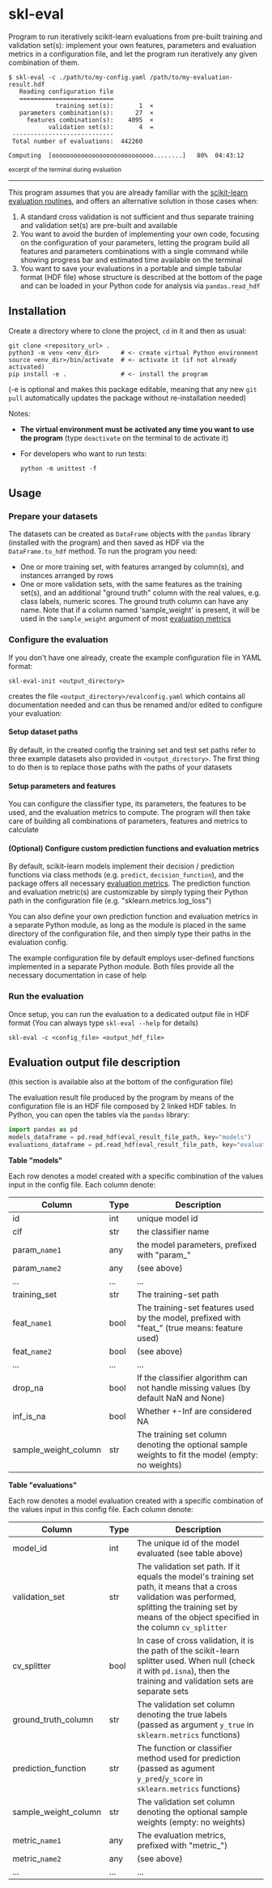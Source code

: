 # skl-eval

Program to run iteratively scikit-learn evaluations from pre-built
training and validation set(s): implement your own features, parameters 
and evaluation metrics in a configuration file, and let the program run 
iteratively any given combination of them. 

```console
$ skl-eval -c ./path/to/my-config.yaml /path/to/my-evaluation-result.hdf
   Reading configuration file
   ==========================
             training set(s):       1  ×
   parameters combination(s):      27  ×
     features combination(s):    4095  ×
           validation set(s):       4  =
 ----------------------------
 Total number of evaluations:  442260

Computing  [oooooooooooooooooooooooooooo........]   80%  04:43:12
```
<sup>excerpt of the terminal during evaluation</sup>
<hr>

This program assumes that you are already familiar with the
[scikit-learn evaluation routines](https://scikit-learn.org/stable/modules/model_evaluation.html),
and offers an alternative solution in those cases when:

 1. A standard cross validation is not sufficient and thus
    separate training and validation set(s) are pre-built and available
 2. You want to avoid the burden of implementing your own code, focusing on the
    configuration of your parameters, letting the program build all features 
    and parameters combinations with a single command while showing 
    progress bar and estimated time available on the terminal
 3. You want to save your evaluations in a portable and simple tabular format
    (HDF file) whose structure is described at the bottom of the page
    and can be loaded in your Python code for analysis via `pandas.read_hdf`
    

## Installation

Create a directory where to clone the project, `cd` in it and then
as usual:

```console
git clone <repository_url> .
python3 -m venv <env_dir>      # <- create virtual Python environment
source <env_dir>/bin/activate  # <- activate it (if not already activated)
pip install -e .               # <- install the program
```
(-e is optional  and makes this package editable, meaning that any new 
`git pull` automatically updates the package without re-installation needed)

Notes: 
 - **The virtual environment must be activated any time you want to use 
   the program** (type `deactivate` on the terminal to de activate it)

 - For developers who want to run tests:

   ```console
   python -m unittest -f
   ```

## Usage

### Prepare your datasets

The datasets can be created as `DataFrame` objects with the `pandas` library
(installed with the  program) and then saved as HDF via the `DataFrame.to_hdf`
method. To run the program you need:

- One or more training set, with features arranged by column(s), and 
  instances arranged by rows
- One or more validation sets, with the same features as the training set(s), 
  and an additional "ground truth" column with the real values, e.g. class 
  labels,  numeric scores. The ground truth column can have any name. 
  Note that if a column named 'sample_weight' is present, it will be used in 
  the `sample_weight` argument of most [evaluation
  metrics](https://scikit-learn.org/stable/modules/model_evaluation.html)
  

### Configure the evaluation

If you don't have one already, create the example configuration file in YAML 
format:

```console
skl-eval-init <output_directory>
```
creates the file `<output_directory>/evalconfig.yaml` which contains all
documentation needed and can thus be renamed and/or edited to configure your 
evaluation:

#### Setup dataset paths

By default, in the created config the training set and test set paths
refer to three example datasets also provided in `<output_directory>`.
The first thing to do then is to replace those paths with the paths of your 
datasets


#### Setup parameters and features

You can configure the classifier type, its parameters,
the features to be used, and the evaluation metrics to compute. 
The program will then take care of building all combinations of 
parameters, features and metrics to calculate


#### (Optional) Configure custom prediction functions and evaluation metrics
 
By default, scikit-learn models implement their decision / prediction
functions via class methods (e.g. `predict`, `decision_function`), and
the package offers all necessary [evaluation metrics](https://scikit-learn.org/stable/modules/model_evaluation.html). 
The prediction function and evaluation metric(s) are customizable 
by simply typing their Python path in the configuration file
(e.g. "sklearn.metrics.log_loss")

You can also define your own prediction function and evaluation metrics in a
separate Python module, as long as the module is placed in the same directory 
of the configuration file, and then simply type their paths
in the evaluation config.

The example configuration file by default employs user-defined functions
implemented in a separate Python module. Both files provide all the necessary
documentation in case of help


### Run the evaluation

Once setup, you can run the evaluation to a dedicated output file in HDF format
(You can always type `skl-eval --help` for details)

```console
skl-eval -c <config_file> <output_hdf_file>
```

## Evaluation output file description

(this section is available also at the bottom of the configuration file)

<!-- DEVELOPERS NOTE: when modifying the Evaluation output file description,
it is recommended to modify it here and then copy/paste this section at the
bottom of data/evalconfig.yaml -->

The evaluation result file produced by the program by means of the
configuration file is an HDF file composed by 2 linked HDF tables. In Python,
you can open the tables via the `pandas` library:

```python
import pandas as pd
models_dataframe = pd.read_hdf(eval_result_file_path, key="models")
evaluations_dataframe = pd.read_hdf(eval_result_file_path, key="evaluations")
```

**Table "models"**

Each row denotes a model created with a specific combination of the values
input in the config file. Each column denote:

| Column        | Type | Description                                        |
|---------------|------|----------------------------------------------------|
| id            | int  | unique model id                                    |
| clf           | str  | the classifier name                                |
| param_`name1` | any  | the model parameters, prefixed with "param_"       |
| param_`name2` | any  | (see above)                                        |
| ...           | ...  | ...                                                |
| training_set  | str  | The training-set path                              |
| feat_`name1`  | bool | The training-set features used by the model, prefixed with "feat_" (true means: feature used) |
| feat_`name2`  | bool | (see above)                                        |
| ...           | ...  | ...                                                |
| drop_na       | bool | If the classifier algorithm can not handle missing values (by default NaN and None) |
| inf_is_na     | bool | Whether +-Inf are considered NA                    |
| sample_weight_column | str  | The training set column denoting the optional sample weights to fit the model (empty: no weights) |


**Table "evaluations"**

Each row denotes a model evaluation created with a specific combination of
the values input in this config file. Each column denote:

| Column               | Type | Description                                 |
|----------------------|------|---------------------------------------------|
| model_id             | int  | The unique id of the model evaluated (see table above)       |
| validation_set       | str  | The validation set path. If it equals the model's training set path, it means that a cross validation was performed, splitting the training set by means of the object specified in the column `cv_splitter` |
| cv_splitter          | bool | In case of cross validation, it is the path of the scikit-learn splitter used. When null (check it with `pd.isna`), then the training and validation sets are separate sets   |
| ground_truth_column  | str  | The validation set column denoting the true labels (passed as argument `y_true` in `sklearn.metrics` functions) |
| prediction_function  | str  | The function or classifier method used for prediction (passed as agument `y_pred`/`y_score` in `sklearn.metrics` functions) |
| sample_weight_column | str  | The validation set column denoting the optional sample weights (empty: no weights) |
| metric_`name1`       | any  | The evaluation metrics, prefixed with "metric_")     |
| metric_`name2`       | any  | (see above)                                          |
| ...                  | ...  | ...                                                  |
